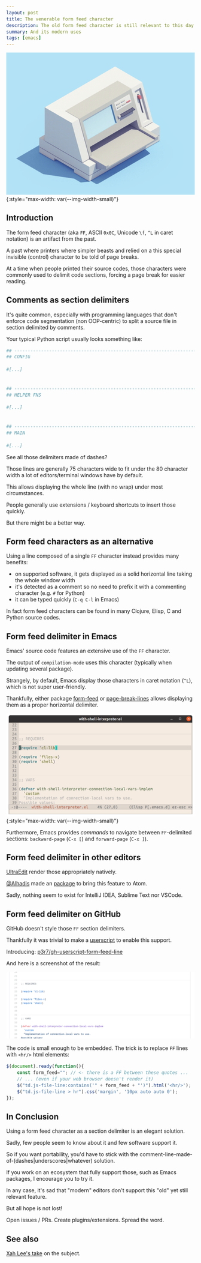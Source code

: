 ```yaml
---
layout: post
title: The venerable form feed character
description: The old form feed character is still relevant to this day
summary: And its modern uses
tags: [emacs]
---
```


![old_printer](/assets/gif/old-printer.gif){:style="max-width: var(--img-width-small)"}


## Introduction

The form feed character (aka `FF`, ASCII `0x0C`, Unicode `\f`, `^L` in caret notation) is an artifact from the past.

A past where printers where simpler beasts and relied on a this special invisible (control) character to be told of page breaks.

At a time when people printed their source codes, those characters were commonly used to delimit code sections, forcing a page break for easier reading.


## Comments as section delimiters

It's quite common, especially with programming languages that don't enforce code segmentation (non OOP-centric) to split a source file in section delimited by comments.

Your typical Python script usually looks something like:

```py
## ------------------------------------------------------------------------
## CONFIG

#[...]


## ------------------------------------------------------------------------
## HELPER FNS

#[...]


## ------------------------------------------------------------------------
## MAIN

#[...]

```

See all those delimiters made of dashes?

Those lines are generally 75 characters wide to fit under the 80 character width a lot of editors/terminal windows have by default.

This allows displaying the whole line (with no wrap) under most circumstances.

People generally use extensions / keyboard shortcuts to insert those quickly.

But there might be a better way.


## Form feed characters as an alternative

Using a line composed of a single `FF` character instead provides many benefits:
- on supported software, it gets displayed as a solid horizontal line taking the whole window width
- it's detected as a comment so no need to prefix it with a commenting character (e.g. `#` for Python)
- it can be typed quickly (`C-q C-l` in Emacs)

In fact form feed characters can be found in many Clojure, Elisp, C and Python source codes.


## Form feed delimiter in Emacs

Emacs' source code features an extensive use of the `FF` character.

The output of `compilation-mode` uses this character (typically when updating several package).

Strangely, by default, Emacs display those characters in caret notation (`^L`), which is not super user-friendly.

Thankfully, either package [form-feed](https://depp.brause.cc/form-feed/) or [page-break-lines](https://github.com/purcell/page-break-lines) allows displaying them as a proper horizontal delimiter.

![ff_char_emacs](/assets/img/ff-char-emacs.png){:style="max-width: var(--img-width-small)"}

Furthermore, Emacs provides _commands_ to navigate between `FF`-delimited sections: `backward-page` (`C-x [`) and `forward-page` (`C-x ]`).


## Form feed delimiter in other editors

[UltraEdit](https://www.ultraedit.com/) render those appropriately natively.

[@Alhadis](https://github.com/Alhadis) made an [package](https://atom.io/packages/form-feeds) to bring this feature to Atom.

Sadly, nothing seem to exist for IntelliJ IDEA, Sublime Text nor VSCode.


## Form feed delimiter on GitHub

GitHub doesn't style those `FF` section delimiters.

Thankfully it was trivial to make a [userscript](https://en.wikipedia.org/wiki/Userscript) to enable this support.

Introducing: [p3r7/gh-userscript-form-feed-line](https://github.com/p3r7/gh-userscript-form-feed-line)

And here is a screenshot of the result:

![ff_char_github](/assets/img/ff-char-github.png)

The code is small enough to be embedded. The trick is to replace `FF` lines with `<hr/>` html elements:

```js
$(document).ready(function(){
    const form_feed=""; // <- there is a FF between these quotes ...
    // ... (even if your web browser doesn't render it)
    $("td.js-file-line:contains('" + form_feed + "')").html('<hr/>');
    $("td.js-file-line > hr").css('margin', '10px auto auto 0');
});
```


## In Conclusion

Using a form feed character as a section delimiter is an elegant solution.

Sadly, few people seem to know about it and few software support it.

So if you want portability, you'd have to stick with the comment\-line\-made\-of\-(dashes\|underscores\|whatever) solution.

If you work on an ecosystem that fully support those, such as Emacs packages, I encourage you to try it.

In any case, it's sad that "modern" editors don't support this "old" yet still relevant feature.

But all hope is not lost!

Open issues / PRs. Create plugins/extensions. Spread the word.


## See also

[Xah Lee's take](http://ergoemacs.org/emacs/modernization_formfeed.html) on the subject.
